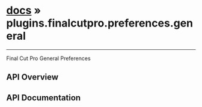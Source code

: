 # [docs](index.md) » plugins.finalcutpro.preferences.general
---

Final Cut Pro General Preferences

## API Overview

## API Documentation

